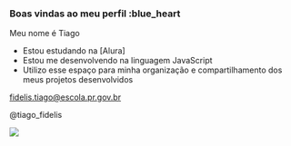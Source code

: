 ### Boas vindas ao meu perfil :blue_heart

Meu nome é Tiago

- Estou estudando na [Alura]
- Estou me desenvolvendo na linguagem JavaScript
- Utilizo esse espaço para minha organização e compartilhamento dos meus projetos desenvolvidos



fidelis.tiago@escola.pr.gov.br

@tiago_fidelis



![](https://media.tenor.com/7t63GFnoIPUAAAAd/huh-cat-huh-m4rtin.gif)


